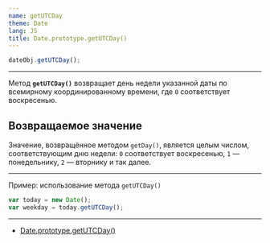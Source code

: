 ```yaml
---
name: getUTCDay
theme: Date
lang: JS
title: Date.prototype.getUTCDay()
---
```


```js
dateObj.getUTCDay();
```

---

Метод **`getUTCDay()`** возвращает день недели указанной даты по всемирному координированному времени, где `0` соответствует воскресенью.

## Возвращаемое значение

Значение, возвращённое методом `getDay()`, является целым числом, соответствующим дню недели: `0` соответствует воскресенью, `1` — понедельнику, `2` — вторнику и так далее.

---

Пример: использование метода `getUTCDay()`

```js
var today = new Date();
var weekday = today.getUTCDay();
```

---

- [Date.prototype.getUTCDay()](https://developer.mozilla.org/ru/docs/Web/JavaScript/Reference/Global_Objects/Date/getUTCDay)

